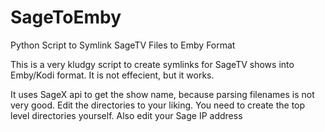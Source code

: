 # SageToEmby
Python Script to Symlink SageTV Files to Emby Format

This is a very kludgy script to create symlinks for SageTV shows into Emby/Kodi format. It is not effecient, but it works.

It uses SageX api to get the show name, because parsing filenames is not very good.
Edit the directories to your liking. You need to create the top level directories yourself. Also edit your Sage IP address

